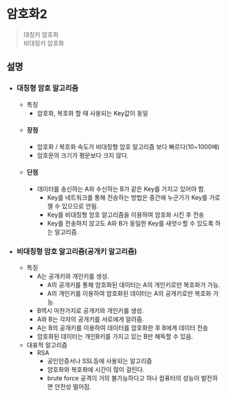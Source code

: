 # 암호화2
> 대칭키 암호화\
 비대칭키 암호화

## 설명
*  ### 대칭형 암호 알고리즘
    * 특징
        * 암호화, 복호화 할 때 사용되는 Key값이 동일
    * #### 장점
        * 암호화 / 복호화 속도가 비대칭형 암호 알고리즘 보다 빠르다(10~1000배)
        * 암호문의 크기가 평문보다 크지 않다.
    * #### 단점
        * 데이터를 송신하는 A와 수신하는 B가 같은 Key를 가지고 있어야 함.
            * Key를 네트워크를 통해 전송하는 방법은 중간에 누군가가 Key를 가로챌 수 있으므로 안됨.
            * Key를 비대칭형 암호 알고리즘을 이용하여 암호화 시킨 후 전송
            * Key를 전송하지 않고도 A와 B가 동일한 Key를 새엇ㅇ할 수 있도록 하는 알고리즘.

* ### 비대칭형 암호 알고리즘(공개키 알고리즘)
    * 특징
        * A는 공개키와 개인키를 생성.
            * A의 공개키를 통해 암호화된 데이터는 A의 개인키로만 복호화가 가능.
            * A의 개인키를 이용하여 암호화된 데이터는 A의 공개키로만 복호화 가능.
        * B역시 마찬가지로 공개키와 개인키를 생성.
        * A와 B는 각자의 공개키를 서로에게 알려줌.
        * A는 B의 공개키를 이용하여 데이터를 암호화한 후 B에게 데이터 전송
        * 암호화된 데이터는 개인B키를 가지고 있는 B만 해독할 수 있음.
    * 대표적 알고리즘
        * RSA
            * 공인인증서나 SSL등에 사용되는 알고리즘
            * 암호화와 복호화에 시간이 많이 걸린다.
            * brute force 공격이 거의 불가능하다고 하나 컴퓨터의 성능이 발전하면 안전성 떨어짐.
    